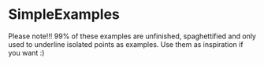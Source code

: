 # SimpleExamples
Please note!!! 99% of these examples are unfinished, spaghettified and only used to underline isolated points as examples.
Use them as inspiration if you want :)
